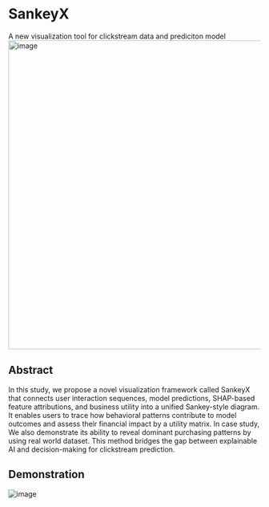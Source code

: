 # SankeyX
A new visualization tool for clickstream data and prediciton model
<img width="616" alt="image" src="https://github.com/user-attachments/assets/9a15f2f1-1f7b-4e56-8a89-3f531c273b2b" />


## Abstract
In this study, we propose a novel visualization framework called SankeyX that connects user interaction sequences, model predictions, SHAP-based feature attributions, and business utility into a unified Sankey-style diagram. It enables users to trace how behavioral patterns contribute to model outcomes and assess their financial impact by a utility matrix. In case study, We also demonstrate its ability to reveal dominant purchasing patterns by using real world dataset. This method bridges the gap between explainable AI and decision-making for clickstream prediction.

## Demonstration

![image](https://github.com/user-attachments/assets/d278702e-fe14-4103-8933-783a90ae7ed2)
